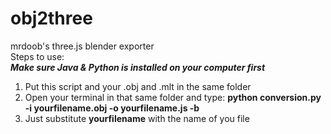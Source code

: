 # obj2three
mrdoob's three.js blender exporter<br>
Steps to use:<br>
<em><b>Make sure Java & Python is installed on your computer first</b></em>
1) Put this script and your .obj and .mlt in the same folder<br>
2) Open your terminal in that same folder and type: <b>python conversion.py -i yourfilename.obj -o yourfilename.js -b</b> <br>
3) Just substitute <b>yourfilename</b> with the name of you file<br>
